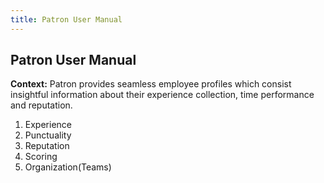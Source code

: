 ```yaml
---
title: Patron User Manual
---
```




## Patron User Manual

**Context:**
Patron provides seamless employee profiles which consist insightful information about their experience collection, time performance and reputation.

1. Experience 
2. Punctuality 
3. Reputation 
4. Scoring
5. Organization(Teams)









